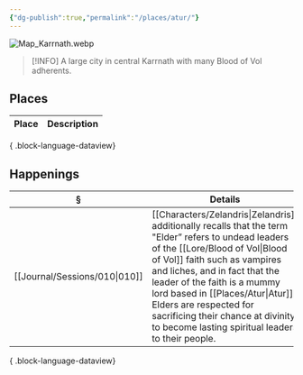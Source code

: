 ```yaml
---
{"dg-publish":true,"permalink":"/places/atur/"}
---
```


![Map_Karrnath.webp](/img/user/z_attachments/Map_Karrnath.webp)

> [!INFO] A large city in central Karrnath with many Blood of Vol adherents.

## Places
| Place | Description |
| ----- | ----------- |

{ .block-language-dataview}
## Happenings
| §                                | Details                                                                                                                                                                                                                                                                                                                                     |
| -------------------------------- | ------------------------------------------------------------------------------------------------------------------------------------------------------------------------------------------------------------------------------------------------------------------------------------------------------------------------------------------- |
| [[Journal/Sessions/010\|010]] | [[Characters/Zelandris\|Zelandris]] additionally recalls that the term "Elder” refers to undead leaders of the [[Lore/Blood of Vol\|Blood of Vol]] faith such as vampires and liches, and in fact that the leader of the faith is a mummy lord based in [[Places/Atur\|Atur]]. Elders are respected for sacrificing their chance at divinity to become lasting spiritual leaders to their people. |

{ .block-language-dataview}